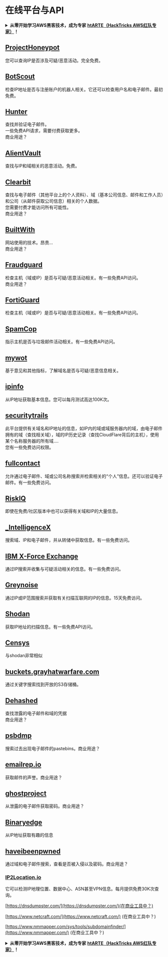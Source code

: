 # 在线平台与API

<details>

<summary><strong>从零开始学习AWS黑客技术，成为专家</strong> <a href="https://training.hacktricks.xyz/courses/arte"><strong>htARTE（HackTricks AWS红队专家）</strong></a><strong>！</strong></summary>

支持HackTricks的其他方式：

* 如果您想看到您的**公司在HackTricks中做广告**或**下载PDF格式的HackTricks**，请查看[**订阅计划**](https://github.com/sponsors/carlospolop)!
* 获取[**官方PEASS & HackTricks周边产品**](https://peass.creator-spring.com)
* 探索[**PEASS家族**](https://opensea.io/collection/the-peass-family)，我们的独家[**NFTs**](https://opensea.io/collection/the-peass-family)
* **加入** 💬 [**Discord群**](https://discord.gg/hRep4RUj7f) 或 [**电报群**](https://t.me/peass) 或 **关注**我们的**Twitter** 🐦 [**@hacktricks\_live**](https://twitter.com/hacktricks\_live)**。**
* 通过向[**HackTricks**](https://github.com/carlospolop/hacktricks)和[**HackTricks Cloud**](https://github.com/carlospolop/hacktricks-cloud) github仓库提交PR来分享您的黑客技巧。

</details>

## [ProjectHoneypot](https://www.projecthoneypot.org/)

您可以查询IP是否涉及可疑/恶意活动。完全免费。

## [**BotScout**](http://botscout.com/api.htm)

检查IP地址是否与注册账户的机器人相关。它还可以检查用户名和电子邮件。最初免费。

## [Hunter](https://hunter.io/)

查找并验证电子邮件。\
一些免费API请求，需要付费获取更多。\
商业用途？

## [AlientVault](https://otx.alienvault.com/api)

查找与IP和域相关的恶意活动。免费。

## [Clearbit](https://dashboard.clearbit.com/)

查找与电子邮件（其他平台上的个人资料）、域（基本公司信息、邮件和工作人员）和公司（从邮件获取公司信息）相关的个人数据。\
您需要付费才能访问所有可能性。\
商业用途？

## [BuiltWith](https://builtwith.com/)

网站使用的技术。昂贵...\
商业用途？

## [Fraudguard](https://fraudguard.io/)

检查主机（域或IP）是否与可疑/恶意活动相关。有一些免费API访问。\
商业用途？

## [FortiGuard](https://fortiguard.com/)

检查主机（域或IP）是否与可疑/恶意活动相关。有一些免费API访问。

## [SpamCop](https://www.spamcop.net/)

指示主机是否与垃圾邮件活动相关。有一些免费API访问。

## [mywot](https://www.mywot.com/)

基于意见和其他指标，了解域名是否与可疑/恶意信息相关。

## [ipinfo](https://ipinfo.io/)

从IP地址获取基本信息。您可以每月测试高达100K次。

## [securitytrails](https://securitytrails.com/app/account)

此平台提供有关域名和IP地址的信息，如IP内的域或域服务器内的域，由电子邮件拥有的域（查找相关域），域的IP历史记录（查找CloudFlare背后的主机），使用某个名称服务器的所有域....\
您有一些免费访问权限。

## [fullcontact](https://www.fullcontact.com/)

允许通过电子邮件、域或公司名称搜索并检索相关的“个人”信息。还可以验证电子邮件。有一些免费访问。

## [RiskIQ](https://www.spiderfoot.net/documentation/)

即使在免费/社区版本中也可以获得有关域和IP的大量信息。

## [\_IntelligenceX](https://intelx.io/)

搜索域、IP和电子邮件，并从转储中获取信息。有一些免费访问。

## [IBM X-Force Exchange](https://exchange.xforce.ibmcloud.com/)

通过IP搜索并收集与可疑活动相关的信息。有一些免费访问。

## [Greynoise](https://viz.greynoise.io/)

通过IP或IP范围搜索并获取有关扫描互联网的IP的信息。15天免费访问。

## [Shodan](https://www.shodan.io/)

获取IP地址的扫描信息。有一些免费API访问。

## [Censys](https://censys.io/)

与shodan非常相似

## [buckets.grayhatwarfare.com](https://buckets.grayhatwarfare.com/)

通过关键字搜索找到开放的S3存储桶。

## [Dehashed](https://www.dehashed.com/data)

查找泄露的电子邮件和域的凭据\
商业用途？

## [psbdmp](https://psbdmp.ws/)

搜索过去出现电子邮件的pastebins。商业用途？

## [emailrep.io](https://emailrep.io/key)

获取邮件的声誉。商业用途？

## [ghostproject](https://ghostproject.fr/)

从泄露的电子邮件获取密码。商业用途？

## [Binaryedge](https://www.binaryedge.io/)

从IP地址获取有趣的信息

## [haveibeenpwned](https://haveibeenpwned.com/)

通过域和电子邮件搜索，查看是否被入侵以及密码。商业用途？

### [IP2Location.io](https://www.ip2location.io/)

它可以检测IP地理位置、数据中心、ASN甚至VPN信息。每月提供免费30K次查询。



[https://dnsdumpster.com/](https://dnsdumpster.com/)(在商业工具中？)

[https://www.netcraft.com/](https://www.netcraft.com/) (在商业工具中？)

[https://www.nmmapper.com/sys/tools/subdomainfinder/](https://www.nmmapper.com/) (在商业工具中？)

<details>

<summary><strong>从零开始学习AWS黑客技术，成为专家</strong> <a href="https://training.hacktricks.xyz/courses/arte"><strong>htARTE（HackTricks AWS红队专家）</strong></a><strong>！</strong></summary>

支持HackTricks的其他方式：

* 如果您想看到您的**公司在HackTricks中做广告**或**下载PDF格式的HackTricks**，请查看[**订阅计划**](https://github.com/sponsors/carlospolop)!
* 获取[**官方PEASS & HackTricks周边产品**](https://peass.creator-spring.com)
* 探索[**PEASS家族**](https://opensea.io/collection/the-peass-family)，我们的独家[**NFTs**](https://opensea.io/collection/the-peass-family)
* **加入** 💬 [**Discord群**](https://discord.gg/hRep4RUj7f) 或 [**电报群**](https://t.me/peass) 或 **关注**我们的**Twitter** 🐦 [**@hacktricks\_live**](https://twitter.com/hacktricks\_live)**。**
* 通过向[**HackTricks**](https://github.com/carlospolop/hacktricks)和[**HackTricks Cloud**](https://github.com/carlospolop/hacktricks-cloud) github仓库提交PR来分享您的黑客技巧。

</details>
